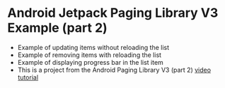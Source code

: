 # Android Jetpack Paging Library V3 Example (part 2)

- Example of updating items without reloading the list
- Example of removing items with reloading the list
- Example of displaying progress bar in the list item
- This is a project from the Android Paging Library V3 (part 2) [video tutorial](https://youtu.be/6cemARMEAqo)
